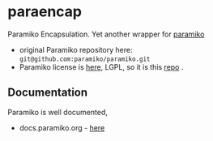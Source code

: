 # paraencap

Paramiko Encapsulation. Yet another wrapper for [paramiko](https://github.com/paramiko/paramiko)
- original Paramiko repository here: `git@github.com:paramiko/paramiko.git`
- Paramiko license is [here](https://github.com/paramiko/paramiko/blob/master/LICENSE), LGPL, so it is this [repo](https://github.com/serrasqueiro/paraencap) .

## Documentation

Paramiko is well documented,
- docs.paramiko.org - [here](http://docs.paramiko.org/en/stable/)

